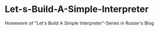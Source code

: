 # Let-s-Build-A-Simple-Interpreter
Homework of "Let's Build A Simple Interpreter"-Series in Ruslan's Blog
